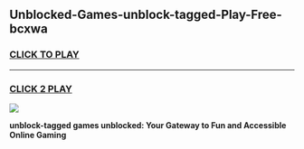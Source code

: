 
## Unblocked-Games-unblock-tagged-Play-Free-bcxwa
<h3>
<a href="https://premium76.site?title=unblock-tagged&ref=12A">CLICK TO PLAY</a></h3>
<hr>

<h3>
<a href="https://premium76.site?title=unblock-tagged&ref=12A">CLICK 2 PLAY</a>
  
</h3>

<a href="https://premium76.site?title=unblock-tagged&ref=12A"><img src="https://clearcache.store/games.png"></a>


**unblock-tagged games unblocked: Your Gateway to Fun and Accessible Online Gaming**
